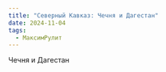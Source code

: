 ```yaml
---
title: "Северный Кавказ: Чечня и Дагестан"
date: 2024-11-04
tags:
  - МаксимРулит
---
```


Чечня и Дагестан
